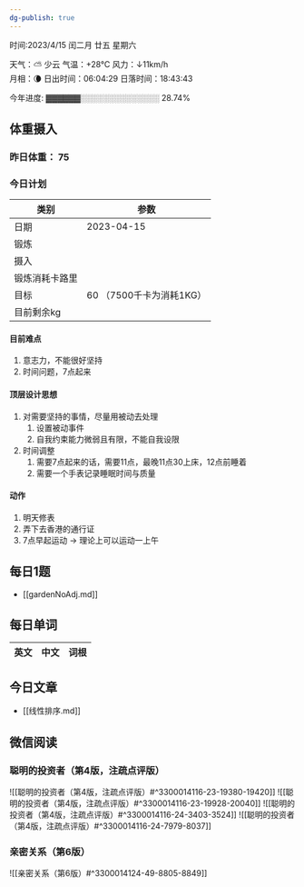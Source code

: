 ```yaml
---
dg-publish: true
---
```



时间:2023/4/15 闰二月 廿五 星期六

天气：⛅️  少云 气温：+28°C 风力：↓11km/h  
月相：🌘 日出时间：06:04:29 日落时间：18:43:43

今年进度: ▓▓▓▓▓▓░░░░░░░░░░░░░░ 28.74%

## 体重摄入

### 昨日体重： 75
### 今日计划
| 类别           | 参数                    |
| -------------- | ----------------------- |
| 日期           | 2023-04-15               |
| 锻炼           |               |
| 摄入           |  |
| 锻炼消耗卡路里 | |
| 目标           | 60      （7500千卡为消耗1KG）                |
| 目前剩余kg               |                          |

#### 目前难点

1. 意志力，不能很好坚持
2. 时间问题，7点起来

#### 顶层设计思想

1. 对需要坚持的事情，尽量用被动去处理
	1. 设置被动事件
	2. 自我约束能力微弱且有限，不能自我设限
2.  时间调整
	1. 需要7点起来的话，需要11点，最晚11点30上床，12点前睡着
	2. 需要一个手表记录睡眠时间与质量

#### 动作

1. 明天修表
2. 弄下去香港的通行证
3. 7点早起运动 -> 理论上可以运动一上午 

## 每日1题

- [[gardenNoAdj.md]]


## 每日单词

| 英文       | 中文       |词根|
| ---------- | ---------- | ---|


## 今日文章

- [[线性排序.md]]

## 微信阅读

<!-- start of weread -->

### 聪明的投资者（第4版，注疏点评版）
![[聪明的投资者（第4版，注疏点评版）#^3300014116-23-19380-19420]]
![[聪明的投资者（第4版，注疏点评版）#^3300014116-23-19928-20040]]
![[聪明的投资者（第4版，注疏点评版）#^3300014116-24-3403-3524]]
![[聪明的投资者（第4版，注疏点评版）#^3300014116-24-7979-8037]]

### 亲密关系（第6版）
![[亲密关系（第6版）#^3300014124-49-8805-8849]]

<!-- end of weread -->
